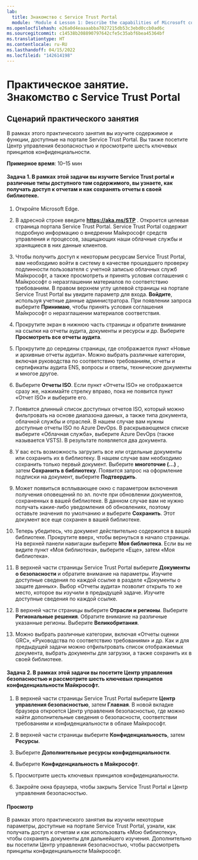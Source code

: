 ```yaml
---
lab:
  title: Знакомство с Service Trust Portal
  module: 'Module 4 Lesson 1: Describe the capabilities of Microsoft compliance solutions: Describe the compliance management capabilities of Microsoft'
ms.openlocfilehash: e26a0d4eaaaabba7027215db53c3ebd0ccb0ad6c
ms.sourcegitcommit: c14538b208890797642cfe5c35abf6bea45364bf
ms.translationtype: HT
ms.contentlocale: ru-RU
ms.lasthandoff: 04/15/2022
ms.locfileid: "142614198"
---
```

# <a name="lab-explore-the-service-trust-portal"></a>Практическое занятие. Знакомство с Service Trust Portal

## <a name="lab-scenario"></a>Сценарий практического занятия

В рамках этого практического занятия вы изучите содержимое и функции, доступные на портале Service Trust Portal. Вы также посетите Центр управления безопасностью и просмотрите шесть ключевых принципов конфиденциальности.

**Примерное время**: 10–15 мин


#### <a name="task-1-in-this-task-you-will-explore-the-service-trust-portal-and-the-different-types-of-content-available-you-will-learn-how-to-access-reports-and-how-to-save-reports-to-your-library"></a>Задача 1. В рамках этой задачи вы изучите Service Trust portal и различные типы доступного там содержимого, вы узнаете, как получать доступ к отчетам и как сохранять отчеты в своей библиотеке. 

1. Откройте Microsoft Edge.

1. В адресной строке введите **https://aka.ms/STP** .  Откроется целевая страница портала Service Trust Portal. Service Trust Portal содержит подробную информацию о внедрении Майкрософт средств управления и процессов, защищающих наши облачные службы и хранящиеся в них данные клиентов. 

1. Чтобы получить доступ к некоторым ресурсам Service Trust Portal, вам необходимо войти в систему в качестве прошедшего проверку подлинности пользователя с учетной записью облачных служб Майкрософт, а также просмотреть и принять условия соглашения с Майкрософт о неразглашении материалов по соответствию требованиям. В правом верхнем углу целевой страницы на портале Service Trust Portal вы увидите параметр для входа.  **Войдите**, используя учетные данные администратора. При появлении запроса выберите **Принимаю**, чтобы принять условия соглашения Майкрософт о неразглашении материалов соответствия.

1. Прокрутите экран в нижнюю часть страницы и обратите внимание на ссылки на отчеты аудита, документы и ресурсы и др.  Выберите **Просмотреть все отчеты аудита**.

1. Прокрутите до середины страницы, где отображается пункт «Новые и архивные отчеты аудита».  Можно выбрать различные категории, включая руководства по соответствию требованиям, отчеты и сертификаты аудита ENS, вопросы и ответы, технические документы и многое другое.

1. Выберите **Отчеты ISO**.  Если пункт «Отчеты ISO» не отображается сразу же, нажимайте стрелку вправо, пока не появится пункт «Отчет ISO» и выберите его.

1. Появится длинный список доступных отчетов ISO, который можно фильтровать на основе диапазона данных, а также типа документа, облачной службы и отраслей.  В нашем случае вам нужны доступные отчеты ISO по Azure DevOps.  В раскрывающемся списке выберите «Облачная служба», выберите Azure DevOps (также называется VSTS).  В результате появляется два документа.

1. У вас есть возможность загрузить все или отдельные документы или сохранить их в библиотеку.  В нашем случае вам необходимо сохранить только первый документ.  Выберите **многоточие (...)** , затем **Сохранить в библиотеку**.  Появится запрос на оформление подписки на документ, выберите **Подтвердить**.

1. Может появиться всплывающее окно с параметром включения получения оповещений по эл. почте при обновлении документов, сохраненных в вашей библиотеке.  В данном случае вам не нужно получать какие-либо уведомления об обновлениях, поэтому оставьте значения по умолчанию и выберите **Сохранить**.  Этот документ все еще сохранен в вашей библиотеке.

1. Теперь убедитесь, что документ действительно содержится в вашей библиотеке. Прокрутите вверх, чтобы вернуться в начало страницы.  На верхней панели навигации выберите **Моя библиотека**.  Если вы не видите пункт «Моя библиотека», выберите «Еще», затем «Моя библиотека».

1. В верхней части страницы Service Trust Portal выберите **Документы о безопасности** и обратите внимание на параметры. Изучите доступные сведения по каждой ссылке в разделе «Документы о защите данных». Выбор «Отчеты аудита» позволит открыть то же место, которое вы изучили в предыдущей задаче.  Изучите доступные сведения по каждой ссылке.

1. В верхней части страницы выберите **Отрасли и регионы**.  Выберите **Региональные решения**. Обратите внимание на различные указанные регионы.  Выберите **Великобритания**.  

1. Можно выбрать различные категории,  включая «Отчеты оценки GRC», «Руководства по соответствию требованиям» и др.  Как и для предыдущей задачи можно отфильтровать список отображаемых документа, выбрать документы для загрузки, а также сохранить их в своей библиотеке.

#### <a name="task-2-in-this-task-you-will-visit-the-trust-center-and-navigate-to-microsofts-six-key-privacy-principles"></a>Задача 2. В рамках этой задачи вы посетите Центр управления безопасностью и рассмотрите шесть ключевых принципов конфиденциальности Майкрософт.

1. В верхней части страницы Service Trust Portal выберите **Центр управления безопасностью**, затем **Главная**. В новой вкладке браузера откроется Центр управления безопасностью, где можно найти дополнительные сведения о безопасности, соответствии требованиям и конфиденциальности в облаке Майкрософт.

1. В верхней части страницы выберите **Конфиденциальность**, затем **Ресурсы**.

1. Выберите **Дополнительные ресурсы конфиденциальности**.

1. Выберите **Конфиденциальность в Майкрософт**.

1. Просмотрите шесть ключевых принципов конфиденциальности.

1. Закройте окна браузера, чтобы закрыть Service Trust Portal и Центр управления безопасностью.

#### <a name="review"></a>Просмотр

В рамках этого практического занятия вы изучили некоторые параметры, доступные на портале Service Trust Portal, узнали, как получать доступ к отчетам и как использовать «Мою библиотеку», чтобы сохранять документы для дальнейшего изучения.  Дополнительно вы посетили Центр управления безопасностью, чтобы рассмотреть принципы конфиденциальности Майкрософт.
